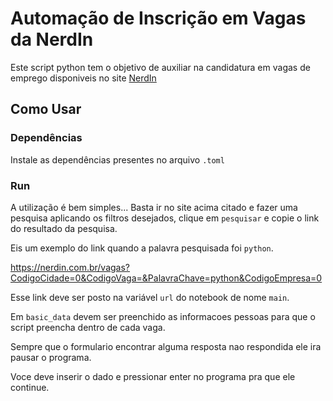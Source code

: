 # Automação de Inscrição em Vagas da NerdIn

Este script python tem o objetivo de auxiliar na candidatura em vagas de emprego disponiveis no site [NerdIn](https://nerdin.com.br/)

## Como Usar

### Dependências

Instale as dependências presentes no arquivo `.toml`

### Run

A utilização é bem simples... Basta ir no site acima citado e fazer uma pesquisa aplicando os filtros desejados, clique em `pesquisar` e copie o link do resultado da pesquisa.

Eis um exemplo do link quando a palavra pesquisada foi `python`.

https://nerdin.com.br/vagas?CodigoCidade=0&CodigoVaga=&PalavraChave=python&CodigoEmpresa=0

Esse link deve ser posto na variável `url` do notebook de nome `main`.

Em `basic_data` devem ser preenchido as informacoes pessoas para que o script preencha dentro de cada vaga.

Sempre que o formulario encontrar alguma resposta nao respondida ele ira pausar o programa.

Voce deve inserir o dado e pressionar enter no programa pra que ele continue.
